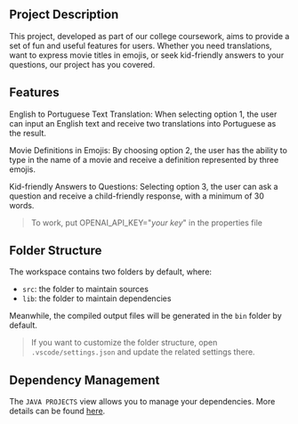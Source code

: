 ## Project Description
This project, developed as part of our college coursework, aims to provide a set of fun and useful features for users. Whether you need translations, want to express movie titles in emojis, or seek kid-friendly answers to your questions, our project has you covered.


## Features
English to Portuguese Text Translation:
When selecting option 1, the user can input an English text and receive two translations into Portuguese as the result. <br>

Movie Definitions in Emojis:
By choosing option 2, the user has the ability to type in the name of a movie and receive a definition represented by three emojis.

Kid-friendly Answers to Questions:
Selecting option 3, the user can ask a question and receive a child-friendly response, with a minimum of 30 words.

> To work, put OPENAI_API_KEY="*your key*" in the properties file

## Folder Structure

The workspace contains two folders by default, where:

- `src`: the folder to maintain sources
- `lib`: the folder to maintain dependencies

Meanwhile, the compiled output files will be generated in the `bin` folder by default.

> If you want to customize the folder structure, open `.vscode/settings.json` and update the related settings there.

## Dependency Management

The `JAVA PROJECTS` view allows you to manage your dependencies. More details can be found [here](https://github.com/microsoft/vscode-java-dependency#manage-dependencies).
